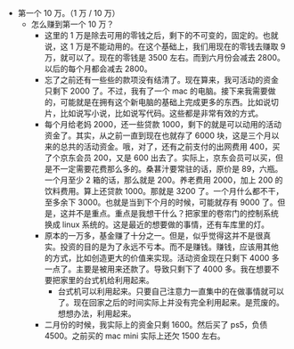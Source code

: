 - 第一个 10 万。（1 万 / 10 万）
	- 怎么赚到第一个 10 万？
		- 这里的 1 万是除去可用的零钱之后，剩下的不可变的，固定的。也就说，这 1 万是不能动用的。在这个基础上，我们用现在的零钱去赚取 9 万，就可以了。现在的零钱是 3500 左右。而到六月份会减去 2800。以后的每个月都会减去 2800。
		- 忘了之前还有一些些的款项没有结清了。现在算来，我可活动的资金只剩下 2000 了。不过，我有了一个 mac 的电脑。接下来我需要做的，可能就是在拥有这个新电脑的基础上完成更多的东西。比如说切片，比如说写小说，比如说写代码。这些都是非常有效的方式。
		- 每个月给老妈 2000，还一些贷款 1000，剩下的就是可以动用的活动资金了。其实，从之前一直到现在也就存了 6000 块，这是三个月以来的总共的活动资金。哦，对了，还有之前支付的出网费用 400，买了个京东会员 200，又是 600 出去了。实际上，京东会员可以买，但是不一定需要花费那么多的。桑葚汁要常驻的话，原价是 89，六瓶。一个月至少 2 箱的话，那么就是 200。养老费用 2000，加上 200 的饮料费用。算上还贷款 1000。那就是 3200 了。一个月什么都不干，至多余下 3000。也就是当到下个月的时候，可能就存有 9000 了。但是，这并不是重点。重点是我想干什么？把家里的卷帘门的控制系统换成 linux 系统的。这是最近的想要做的事情，还有车库里的灯。
		- 原本的一万多，基金赚了十分之一。但是，似乎觉得这并不是很真实。投资的目的是为了永远不亏本。而不是赚钱。赚钱，应该用其他的方式，比如创造更大的价值来实现。活动资金现在只剩下 4000 多一点了。主要是被用来还款了。导致只剩下了 4000 多。我在想要不要把家里的台式机给利用起来。
			- 台式机可以利用起来。只要自己注意力一直集中的在做事情就可以了。现在回家之后的时间实际上并没有完全利用起来。是荒废的。想想办法，利用起来。
		- 二月份的时候，我实际上的资金只剩 1600。然后买了 ps5，负债 4500。之前买的 mac mini 实际上还欠 1500 左右。
